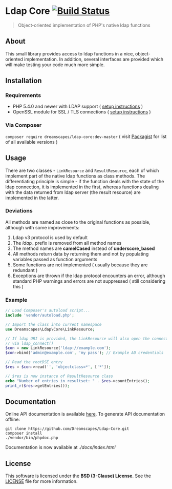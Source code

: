 Ldap Core [![Build Status](https://travis-ci.org/Dreamscapes/Ldap-Core.svg)](https://travis-ci.org/Dreamscapes/Ldap-Core)
=========

> Object-oriented implementation of PHP's native ldap functions

## About

This small library provides access to ldap functions in a nice, object-oriented implementation. In addition, several interfaces are provided which will make testing your code much more simple.

## Installation

### Requirements

 - PHP 5.4.0 and newer with LDAP support ( [setup instructions](http://www.php.net/manual/en/ldap.installation.php) )
 - OpenSSL module for SSL / TLS connections ( [setup instructions](http://www.php.net/manual/en/openssl.installation.php) )

### Via Composer

 `composer require dreamscapes/ldap-core:dev-master` ( visit [Packagist](https://packagist.org/packages/Dreamscapes/ldap-core) for list of all available versions )

## Usage

There are two classes - `LinkResource` and `ResultResource`, each of which implement part of the native ldap functions as class methods. The differentiating principle is simple - if the function deals with the state of the ldap connection, it is implemented in the first, whereas functions dealing with the data returned from ldap server (the result resource) are implemented in the latter.

### Deviations

All methods are named as close to the original functions as possible, although with some improvements:

1. Ldap v3 protocol is used by default
1. The *ldap_* prefix is removed from all method names
1. The method names are **camelCased** instead of **underscore_based**
1. All methods return data by returning them and not by populating variables passed as function arguments
1. Some functions are not implemented ( usually because they are redundant )
1. Exceptions are thrown if the ldap protocol encounters an error, although standard PHP warnings and errors are not suppressed ( still considering this )

### Example
```php
// Load Composer's autoload script...
include 'vendor/autoload.php';

// Import the class into current namespace
use Dreamscapes\Ldap\Core\LinkResource;

// If ldap URI is provided, the LinkResource will also open the connection
// via ldap_connect()
$con = new LinkResource('ldap://example.com');
$con->bind('admin@example.com', 'my pass'); // Example AD credentials

// Read the rootDSE entry
$res = $con->read('', 'objectclass=*', ['*']);

// $res is now instance of ResultResource class
echo "Number of entries in resultset: " . $res->countEntries();
print_r($res->getEntries());
```

## Documentation

Online API documentation is available [here](http://dreamscapes.github.io/Ldap-Core). To generate API documentation offline:
```
git clone https://github.com/Dreamscapes/Ldap-Core.git
composer install
./vendor/bin/phpdoc.php
```
Documentation is now available at *./docs/index.html*

## License

This software is licensed under the **BSD (3-Clause) License**.
See the [LICENSE](LICENSE) file for more information.

